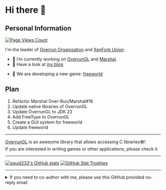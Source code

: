 # Hi there 👋

## Personal Information

[![Page Views Count](https://badges.toozhao.com/badges/01GN1CZYTMRBEZR0T1KBJFBHHT/blue.svg)](https://badges.toozhao.com/stats/01GN1CZYTMRBEZR0T1KBJFBHHT "Get your own page views count badge on badges.toozhao.com")

I'm the leader of [Overrun Organization](https://github.com/Over-Run) and [XenFork Union](https://github.com/XenFork).

- 🔭 I’m currently working on [OverrunGL](https://github.com/Over-Run/overrungl) and [Marshal](https://github.com/Over-Run/marshal).
- 📓 Have a look at [my blog](https://squid233.github.io/)
<!--- 📫 How to reach me: [discussions](https://github.com/squid233/squid233/discussions)-->
- 👀 We are developing a new game: [freeworld](https://github.com/XenFork/freeworld)

## Plan

1. Refactor Marshal Over-Run/Marshal#16
2. Update native libraries of OverrunGL
3. Update OverrunGL to JDK 23
4. Add FreeType to OverrunGL
5. Create a GUI system for freeworld
6. Update freeworld

---

[OverrunGL](https://github.com/Over-Run/overrungl) is an awesome library that allows accessing C libraries🛠️!  
If you are interested in writing games or other applications, please check it.

---

[![squid233's GitHub stats](https://github-readme-stats.vercel.app/api?username=squid233&count_private=true&show_icons=true&theme=dracula)](https://github.com/anuraghazra/github-readme-stats)
[![GitHub Stat Trophies](https://github-profile-trophy.vercel.app/?username=squid233&theme=onedark)](https://github.com/ryo-ma/github-profile-trophy)

---

<details>
  <summary>If you need to co-author with me, please use this GitHub provided no-reply email</summary>
  <code>60126026+squid233@users.noreply.github.com</code>
</details>

<!--
**squid233/squid233** is a ✨ _special_ ✨ repository because its `README.md` (this file) appears on your GitHub profile.

Here are some ideas to get you started:

- 🔭 I’m currently working on ...
- 🌱 I’m currently learning ...
- 👯 I’m looking to collaborate on ...
- 🤔 I’m looking for help with ...
- 💬 Ask me about ...
- 📫 How to reach me: ...
- 😄 Pronouns: ...
- ⚡ Fun fact: ...
-->
